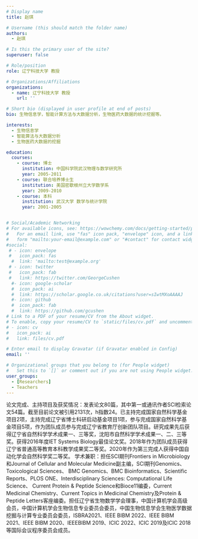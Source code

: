 ```yaml
---
# Display name
title: 赵琪

# Username (this should match the folder name)
authors:
  - 赵琪

# Is this the primary user of the site?
superuser: false

# Role/position
role: 辽宁科技大学 教授

# Organizations/Affiliations
organizations:
  - name: 辽宁科技大学 教授
    url: ''

# Short bio (displayed in user profile at end of posts)
bio: 生物信息学，智能计算方法与大数据分析，生物医药大数据的统计挖掘等。

interests:
  - 生物信息学
  - 智能算法与大数据分析
  - 生物医药大数据的挖掘

education:
  courses:
    - course: 博士
      institution: 中国科学院武汉物理与数学研究所  
      year: 2005-2011
    - course: 联合培养博士生
      institution: 美国密歇根州立大学数学系
      year: 2009-2010
    - course: 本科
      institution: 武汉大学 数学与统计学院
      year: 2001-2005


# Social/Academic Networking
# For available icons, see: https://wowchemy.com/docs/getting-started/page-builder/#icons
#   For an email link, use "fas" icon pack, "envelope" icon, and a link in the
#   form "mailto:your-email@example.com" or "#contact" for contact widget.
#social:
 # - icon: envelope
 #   icon_pack: fas
  #  link: 'mailto:test@example.org'
 # - icon: twitter
 #   icon_pack: fab
 #   link: https://twitter.com/GeorgeCushen
  #- icon: google-scholar
  #  icon_pack: ai
  #  link: https://scholar.google.co.uk/citations?user=sIwtMXoAAAAJ
  #- icon: github
  #  icon_pack: fab
  #  link: https://github.com/gcushen
# Link to a PDF of your resume/CV from the About widget.
# To enable, copy your resume/CV to `static/files/cv.pdf` and uncomment the lines below.
# - icon: cv
#   icon_pack: ai
#   link: files/cv.pdf

# Enter email to display Gravatar (if Gravatar enabled in Config)
email: ''

# Organizational groups that you belong to (for People widget)
#   Set this to `[]` or comment out if you are not using People widget.
user_groups:
  - [Researchers]
  - Teachers
---
```

论文完成、主持项目及获奖情况：发表论文80篇，其中第一或通讯作者SCI检索论文54篇。截至目前论文被引用2131次，h指数24。已主持完成国家自然科学基金项目2项，主持完成辽宁省博士科研启动基金项目1项，参与完成国家自然科学基金项目5项，作为团队成员参与完成辽宁省教育厅创新团队项目。研究成果先后获得辽宁省自然科学学术成果一、三等奖，沈阳市自然科学学术成果一、二、三等奖。获得2016年度IET Systems Biology最佳论文奖。2018年作为团队成员获得辽宁省普通高等教育本科教学成果奖二等奖。2020年作为第三完成人获得中国自动化学会自然科学奖二等奖。
学术兼职：担任SCI期刊Frontiers in Microbiology和Journal of Cellular and Molecular Medicine副主编，SCI期刊Genomics、Toxicological Sciences、 BMC Genomics、BMC Bioinformatics、Scientific Reports、PLOS ONE、Interdisciplinary Sciences: Computational Life Science、 Current Protein & Peptide Science和Bioce11编委，Current Medicinal Chemistry、Current Topics in Medicinal Chemistry及Protein & Peptide Letters客座编委。担任辽宁省生物数学学会理事，中国计算机学会高级会员，中国计算机学会生物信息专业委员会委员，中国生物信息学会生物医学数据挖掘与计算专业委员会委员，ISBRA2021、IEEE BIBM 2022、IEEE BIBM 2021、IEEE BIBM 2020、IEEEBIBM 2019、ICIC 2022、ICIC 2019及ICIC 2018等国际会议程序委员会成员。
